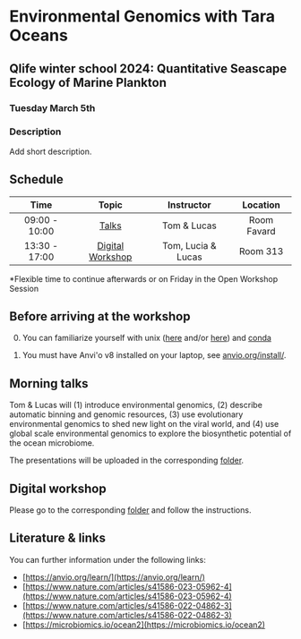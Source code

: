 # Environmental Genomics with Tara Oceans 
## Qlife winter school 2024: Quantitative Seascape Ecology of Marine Plankton 
### Tuesday March 5th

### Description

Add short description.

## Schedule

| Time |  Topic  | Instructor | Location
|:-----------:|:----------:|:--------:|:--------:|
| 09:00 - 10:00 | [Talks](https://github.com/LucasPaoli/Qlife-2024-Environmental-Genomics/tree/main/talks) | Tom & Lucas | Room Favard |
| 13:30 - 17:00 | [Digital Workshop](https://github.com/LucasPaoli/Qlife-2024-Environmental-Genomics/tree/main/digital-workshop) | Tom, Lucia & Lucas | Room 313 |

*Flexible time to continue afterwards or on Friday in the Open Workshop Session

## Before arriving at the workshop

0. You can familiarize yourself with unix ([here](https://astrobiomike.github.io/unix/unix-intro) and/or [here](https://sunagawalab.ethz.ch/share/teaching/bioinformatics_praktikum/index.html)) and [conda](https://astrobiomike.github.io/unix/conda-intro)

1. You must have Anvi'o v8 installed on your laptop, see [anvio.org/install/](anvio.org/install/). 

## Morning talks

Tom & Lucas will (1) introduce environmental genomics, (2) describe automatic binning and genomic resources, (3) use evolutionary environmental genomics to shed new light on the viral world, and (4) use global scale environmental genomics to explore the biosynthetic potential of the ocean microbiome.

The presentations will be uploaded in the corresponding [folder](https://github.com/LucasPaoli/Qlife-2024-Environmental-Genomics/tree/main/talks).

## Digital workshop 

Please go to the corresponding [folder](https://github.com/LucasPaoli/Qlife-2024-Environmental-Genomics/tree/main/digital-workshop) and follow the instructions.

## Literature & links

You can further information under the following links:

- [https://anvio.org/learn/](https://anvio.org/learn/)
- [https://www.nature.com/articles/s41586-023-05962-4](https://www.nature.com/articles/s41586-023-05962-4)
- [https://www.nature.com/articles/s41586-022-04862-3](https://www.nature.com/articles/s41586-022-04862-3)
- [https://microbiomics.io/ocean2](https://microbiomics.io/ocean2)
